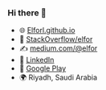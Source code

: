 ### Hi there 👋

- 🌐 [Elforl.github.io](https://elforl.github.io/)
- 🐛 [StackOverflow/elfor](https://stackoverflow.com/users/12571630/elfor)
- ✍ [medium.com/@elfor](https://medium.com/@elfor)
- 💼 [LinkedIn](https://linkedin.com/in/laith-shono-a88159214)
- 📱 [Google Play](https://play.google.com/store/apps/dev?id=6771523431017919977)
- 🌍 Riyadh, Saudi Arabia


<!--
**ElforL/ElforL** is a ✨ _special_ ✨ repository because its `README.md` (this file) appears on your GitHub profile.

Here are some ideas to get you started:

- 🔭 I’m currently working on ...
- 🌱 I’m currently learning ...
- 👯 I’m looking to collaborate on ...
- 🤔 I’m looking for help with ...
- 💬 Ask me about ...
- 📫 How to reach me: ...
- 😄 Pronouns: ...
- ⚡ Fun fact: ...
-->
